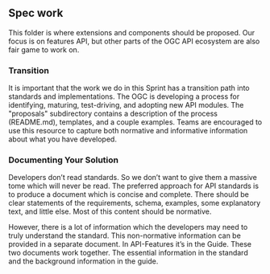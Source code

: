
## Spec work

This folder is where extensions and components should be proposed. Our focus is on features API, but other parts of the
OGC API ecosystem are also fair game to work on. 

### Transition
It is important that the work we do in this Sprint has a transition path into standards and implementations. The OGC is developing a process for identifying, maturing, test-driving, and adopting new API modules. The "proposals" subdirectory contains a description of the process (README.md), templates, and a couple examples. Teams are encouraged to use this resource to capture both normative and informative information about what you have developed.   

### Documenting Your Solution
Developers don’t read standards. So we don’t want to give
them a massive tome which will never be read. The preferred approach for API standards is to produce a document which is concise and complete. There should be clear statements of the requirements, schema, examples, some explanatory text, and little else. Most of this content should be normative.

However, there is a lot of information which the developers may need to truly understand the standard. This non-normative information can be provided in a separate document. In API-Features it’s in the Guide. These two documents work together. The essential information in the standard and the background information in the guide.